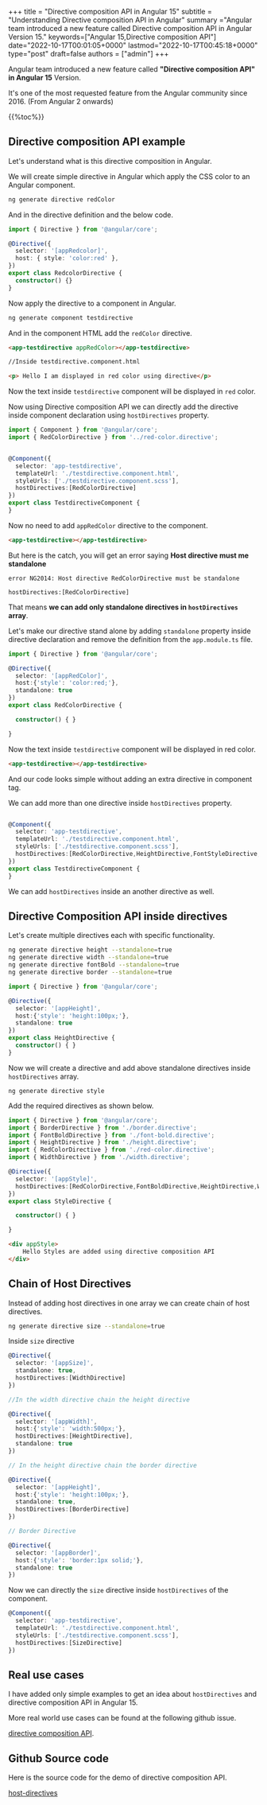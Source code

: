 +++
title = "Directive composition API in Angular 15"
subtitle = "Understanding Directive composition API in Angular"
summary ="Angular team introduced a new feature called Directive composition API in Angular Version 15."
keywords=["Angular 15,Directive composition API"]
date="2022-10-17T00:01:05+0000"
lastmod="2022-10-17T00:45:18+0000"
type="post"
draft=false
authors = ["admin"]
+++

Angular team introduced a new feature called **"Directive composition API" in Angular 15** Version. 

It's one of the most requested feature from the Angular community since 2016. (From Angular 2 onwards)

{{%toc%}}

## Directive composition API example

Let's understand what is this directive composition in Angular. 

We will create simple directive in Angular which apply the CSS color to an Angular component. 

```bash
ng generate directive redColor
```

And in the directive definition and the below code.

```typescript
import { Directive } from '@angular/core';

@Directive({
  selector: '[appRedcolor]',
  host: { style: 'color:red' },
})
export class RedcolorDirective {
  constructor() {}
}
```

Now apply the directive to a component in Angular.

```bash
ng generate component testdirective
```

And in the component HTML add the `redColor` directive.

```html
<app-testdirective appRedColor></app-testdirective>

//Inside testdirective.component.html

<p> Hello I am displayed in red color using directive</p>
```
Now the text inside `testdirective` component will be displayed in `red` color.

Now using Directive composition API we can directly add the directive inside component declaration using `hostDirectives` property.

```typescript
import { Component } from '@angular/core';
import { RedColorDirective } from '../red-color.directive';


@Component({
  selector: 'app-testdirective',
  templateUrl: './testdirective.component.html',
  styleUrls: ['./testdirective.component.scss'],
  hostDirectives:[RedColorDirective]
})
export class TestdirectiveComponent {
}

```

Now no need to add `appRedColor` directive to the component.

```html
<app-testdirective></app-testdirective>
```

But here is the catch, you will get an error saying **Host directive must me standalone**

```text
error NG2014: Host directive RedColorDirective must be standalone

hostDirectives:[RedColorDirective]
```
That means **we can add only standalone directives in `hostDirectives` array**.

Let's make our directive stand alone by adding `standalone` property inside directive declaration and remove the definition from the `app.module.ts` file.

```typescript
import { Directive } from '@angular/core';

@Directive({
  selector: '[appRedColor]',
  host:{'style': 'color:red;'},
  standalone: true
})
export class RedColorDirective {

  constructor() { }

}
```

Now the text inside `testdirective` component will be displayed in red color.

```html
<app-testdirective></app-testdirective>
```
And our code looks simple without adding an extra directive in component tag.

We can add more than one directive inside `hostDirectives` property.

```typescript

@Component({
  selector: 'app-testdirective',
  templateUrl: './testdirective.component.html',
  styleUrls: ['./testdirective.component.scss'],
  hostDirectives:[RedColorDirective,HeightDirective,FontStyleDirective,......]
})
export class TestdirectiveComponent {
}

```

We can add `hostDirectives` inside an another directive as well. 

## Directive Composition API inside directives

Let's create multiple directives each with specific functionality. 

```bash
ng generate directive height --standalone=true
ng generate directive width --standalone=true
ng generate directive fontBold --standalone=true
ng generate directive border --standalone=true
```

```typescript
import { Directive } from '@angular/core';

@Directive({
  selector: '[appHeight]',
  host:{'style': 'height:100px;'},
  standalone: true
})
export class HeightDirective {
  constructor() { }
}
```

Now we will create a directive and add above standalone directives inside `hostDirectives` array.

```
ng generate directive style
```

Add the required directives as shown below.

```typescript
import { Directive } from '@angular/core';
import { BorderDirective } from './border.directive';
import { FontBoldDirective } from './font-bold.directive';
import { HeightDirective } from './height.directive';
import { RedColorDirective } from './red-color.directive';
import { WidthDirective } from './width.directive';

@Directive({
  selector: '[appStyle]',
  hostDirectives:[RedColorDirective,FontBoldDirective,HeightDirective,WidthDirective,BorderDirective]
})
export class StyleDirective {

  constructor() { }

}
```

```html
<div appStyle>
    Hello Styles are added using directive composition API
</div>
```

## Chain of Host Directives 

Instead of adding host directives in one array we can create chain of host directives. 

```bash
ng generate directive size --standalone=true
```
Inside `size` directive 

```typescript
@Directive({
  selector: '[appSize]',
  standalone: true,
  hostDirectives:[WidthDirective]
})

//In the width directive chain the height directive

@Directive({
  selector: '[appWidth]',
  host:{'style': 'width:500px;'},
  hostDirectives:[HeightDirective],
  standalone: true
})

// In the height directive chain the border directive

@Directive({
  selector: '[appHeight]',
  host:{'style': 'height:100px;'},
  standalone: true,
  hostDirectives:[BorderDirective]
})

// Border Directive

@Directive({
  selector: '[appBorder]',
  host:{'style': 'border:1px solid;'},
  standalone: true
})

```

Now we can directly the `size` directive inside `hostDirectives` of the component.

```typescript
@Component({
  selector: 'app-testdirective',
  templateUrl: './testdirective.component.html',
  styleUrls: ['./testdirective.component.scss'],
  hostDirectives:[SizeDirective]
})

```

## Real use cases

I have added only simple examples to get an idea about `hostDirectives` and directive composition API in Angular 15. 

More real world use cases can be found at the following github issue. 

[directive composition API](https://github.com/angular/angular/issues/8785).

## Github Source code 

Here is the source code for the demo of directive composition API.

[host-directives](https://github.com/arungudelli/host-directives)

